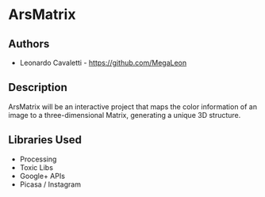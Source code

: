 # ArsMatrix

## Authors
- Leonardo Cavaletti - https://github.com/MegaLeon

## Description
ArsMatrix will be an interactive project that maps the color information of an image to a three-dimensional Matrix, generating a unique 3D structure.

## Libraries Used
- Processing
- Toxic Libs
- Google+ APIs
- Picasa / Instagram


